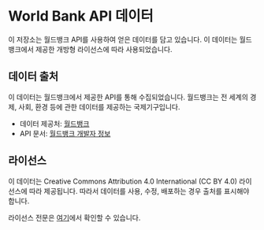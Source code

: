 # World Bank API 데이터

이 저장소는 월드뱅크 API를 사용하여 얻은 데이터를 담고 있습니다. 이 데이터는 월드뱅크에서 제공한 개방형 라이선스에 따라 사용되었습니다.

## 데이터 출처

이 데이터는 월드뱅크에서 제공한 API를 통해 수집되었습니다. 월드뱅크는 전 세계의 경제, 사회, 환경 등에 관한 데이터를 제공하는 국제기구입니다.

- 데이터 제공처: [월드뱅크](https://data.worldbank.org/)
- API 문서: [월드뱅크 개발자 정보](https://datahelpdesk.worldbank.org/knowledgebase/topics/125589-developer-information)

## 라이선스

이 데이터는 Creative Commons Attribution 4.0 International (CC BY 4.0) 라이선스에 따라 제공됩니다. 따라서 데이터를 사용, 수정, 배포하는 경우 출처를 표시해야 합니다.

라이선스 전문은 [여기](https://creativecommons.org/licenses/by/4.0/legalcode)에서 확인할 수 있습니다.
